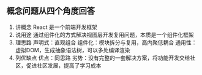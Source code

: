 ## 概念问题从四个角度回答
1. 讲概念
   React 是一个前端开发框架
2. 说用途
    通过组件化的方式解决视图层开发复用问题，本质是一个组件化框架 
3. 理思路
   声明式：直观组合 
   组件化：模块拆分与复用，高内聚低耦合
   通用性：虚拟DOM，生成抽象语法树，可以多处编译渲染
4. 列优缺点
   优点：同思路
   劣势：没有完整的一套解决方案，将功能开发交给社区，促进社区发展，提高了学习成本